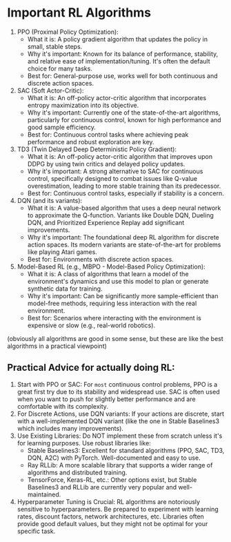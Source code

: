 # Important RL Algorithms
1. PPO (Proximal Policy Optimization):
    - What it is: A policy gradient algorithm that updates the policy in small, stable steps.
    - Why it's important: Known for its balance of performance, stability, and relative ease of implementation/tuning. It's often the default choice for many tasks.
    - Best for: General-purpose use, works well for both continuous and discrete action spaces.
2. SAC (Soft Actor-Critic):
    - What it is: An off-policy actor-critic algorithm that incorporates entropy maximization into its objective.
    - Why it's important: Currently one of the state-of-the-art algorithms, particularly for continuous control, known for high performance and good sample efficiency.
    - Best for: Continuous control tasks where achieving peak performance and robust exploration are key.
3. TD3 (Twin Delayed Deep Deterministic Policy Gradient):
    - What it is: An off-policy actor-critic algorithm that improves upon DDPG by using twin critics and delayed policy updates.
    - Why it's important: A strong alternative to SAC for continuous control, specifically designed to combat issues like Q-value overestimation, leading to more stable training than its predecessor.
    - Best for: Continuous control tasks, especially if stability is a concern.
4. DQN (and its variants):
    - What it is: A value-based algorithm that uses a deep neural network to approximate the Q-function. Variants like Double DQN, Dueling DQN, and Prioritized Experience Replay add significant improvements.
    - Why it's important: The foundational deep RL algorithm for discrete action spaces. Its modern variants are state-of-the-art for problems like playing Atari games.
    - Best for: Environments with discrete action spaces.
5. Model-Based RL (e.g., MBPO - Model-Based Policy Optimization):
    - What it is: A class of algorithms that learn a model of the environment's dynamics and use this model to plan or generate synthetic data for training.
    - Why it's important: Can be significantly more sample-efficient than model-free methods, requiring less interaction with the real environment.
    - Best for: Scenarios where interacting with the environment is expensive or slow (e.g., real-world robotics).

(obviously all algorithms are good in some sense, but these are like the best algorithms in a practical viewpoint)

## Practical Advice for actually doing RL:
1. Start with PPO or SAC: For `most` continuous control problems, PPO is a great first try due to its stability and widespread use. SAC is often used when you want to push for slightly better performance and are comfortable with its complexity.
2. For Discrete Actions, use DQN variants: If your actions are discrete, start with a well-implemented DQN variant (like the one in Stable Baselines3 which includes many improvements).
3. Use Existing Libraries: Do NOT implement these from scratch unless it's for learning purposes. Use robust libraries like:
   - Stable Baselines3: Excellent for standard algorithms (PPO, SAC, TD3, DQN, A2C) with PyTorch. Well-documented and easy to use.
   - Ray RLLib: A more scalable library that supports a wider range of algorithms and distributed training.
   - TensorForce, Keras-RL, etc.: Other options exist, but Stable Baselines3 and RLLib are currently very popular and well-maintained.
4. Hyperparameter Tuning is Crucial: RL algorithms are notoriously sensitive to hyperparameters. Be prepared to experiment with learning rates, discount factors, network architectures, etc. Libraries often provide good default values, but they might not be optimal for your specific task.

